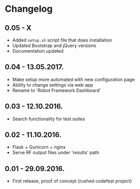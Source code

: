 # Changelog

## 0.05 - X
* Added `setup.sh` script file that does installation
* Updated Bootstrap and jQuery versions
* Documentation updated

## 0.04 - 13.05.2017.
* Make setup more automated with new configuration page
* Ability to change settings via web app
* Rename to 'Robot Framework Dashboard'

## 0.03 - 12.10.2016.
* Search functionality for test suites

## 0.02 - 11.10.2016.
* Flask + Gunicorn + nginx
* Serve RF output files under 'results' path

## 0.01 - 29.09.2016.
* First release, proof of concept (rushed codefest project)
